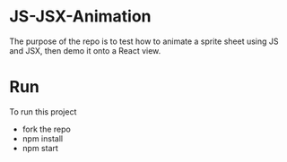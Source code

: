 # JS-JSX-Animation
The purpose of the repo is to test how to animate a sprite sheet using JS and JSX, then demo it onto a React view.

# Run
To run this project
- fork the repo
- npm install
- npm start
